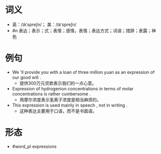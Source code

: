 # 词义
- 英：/ɪkˈspreʃn/； 美：/ɪkˈspreʃn/
- #n 表达；表示；式；表情；感情，表情；表达方式；词语；措辞；表露；神色
# 例句
- We 'll provide you with a loan of three million yuan as an expression of our good will .
	- 提供300万元贷款表示我们的一点心意。
- Expression of hydrogenion concentrations in terms of molar concentrations is rather cumbersome .
	- 用摩尔浓度表示氢离子浓度是相当麻烦的。
- This expression is used mainly in speech , not in writing .
	- 这种表达主要用于口语，而不是书面语。
# 形态
- #word_pl expressions
